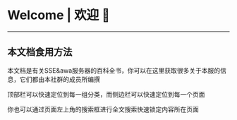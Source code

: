 # Welcome | 欢迎 👏
---
## 本文档食用方法
本文档是有关SSE&awa服务器的百科全书，你可以在这里获取很多关于本服的信息，它们都由本社群的成员所编撰

顶部栏可以快速定位到每一组分类，而侧边栏可以快速定位到每一个页面

你也可以通过页面左上角的搜索框进行全文搜索快速锁定内容所在页面
